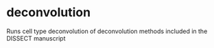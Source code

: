 # deconvolution
Runs cell type deconvolution of deconvolution methods included in the DISSECT manuscript
